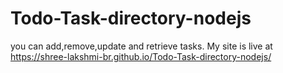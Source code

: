 # Todo-Task-directory-nodejs
you can add,remove,update and retrieve tasks.
My site is live at https://shree-lakshmi-br.github.io/Todo-Task-directory-nodejs/

